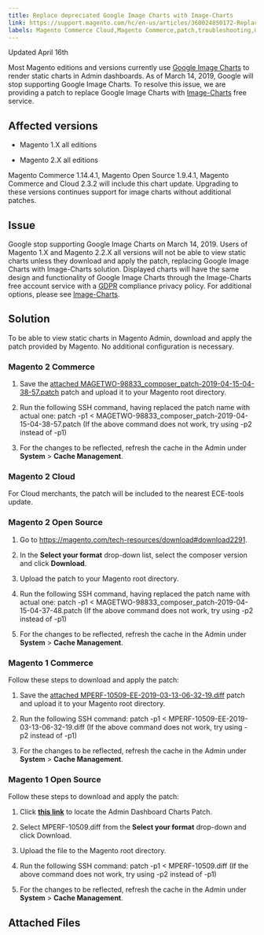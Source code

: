 ```yaml
---
title: Replace depreciated Google Image Charts with Image-Charts
link: https://support.magento.com/hc/en-us/articles/360024850172-Replace-depreciated-Google-Image-Charts-with-Image-Charts
labels: Magento Commerce Cloud,Magento Commerce,patch,troubleshooting,Google Image Charts
---
```


Updated April 16th

Most Magento editions and versions currently use [Google Image Charts](https://developers.google.com/chart/image/) to render static charts in Admin dashboards. As of March 14, 2019, Google will stop supporting Google Image Charts. To resolve this issue, we are providing a patch to replace Google Image Charts with [Image-Charts](https://www.image-charts.com/) free service.

## Affected versions

* Magento 1.X all editions

* Magento 2.X all editions

Magento Commerce 1.14.4.1, Magento Open Source 1.9.4.1, Magento Commerce and Cloud 2.3.2 will include this chart update. Upgrading to these versions continues support for image charts without additional patches.

## Issue

Google stop supporting Google Image Charts on March 14, 2019. Users of Magento 1.X and Magento 2.2.X all versions will not be able to view static charts unless they download and apply the patch, replacing Google Image Charts with Image-Charts solution. Displayed charts will have the same design and functionality of Google Image Charts through the Image-Charts free account service with a [GDPR](https://www.image-charts.com/data-processing-addendum.html) compliance privacy policy. For additional options, please see [Image-Charts](https://www.image-charts.com/).

## Solution

To be able to view static charts in Magento Admin, download and apply the patch provided by Magento. No additional configuration is necessary.

### Magento 2 Commerce

1. Save the [attached MAGETWO-98833\_composer\_patch-2019-04-15-04-38-57.patch](https://support.magento.com/hc/en-us/article_attachments/360026447212/MAGETWO-98833_composer_patch-2019-04-15-04-38-57.patch) patch and upload it to your Magento root directory.

1. Run the following SSH command, having replaced the patch name with actual one:
patch -p1 < MAGETWO-98833\_composer\_patch-2019-04-15-04-38-57.patch
(If the above command does not work, try using -p2 instead of -p1)

1. For the changes to be reflected, refresh the cache in the Admin under **System** > **Cache Management**.

### Magento 2 Cloud

For Cloud merchants, the patch will be included to the nearest ECE-tools update.

### Magento 2 Open Source

1. Go to <https://magento.com/tech-resources/download#download2291>.

1. In the **Select your format** drop-down list, select the composer version and click **Download**.

1. Upload the patch to your Magento root directory.

1. Run the following SSH command, having replaced the patch name with actual one:
patch -p1 < MAGETWO-98833\_composer\_patch-2019-04-15-04-37-48.patch
(If the above command does not work, try using -p2 instead of -p1)

10. For the changes to be reflected, refresh the cache in the Admin under **System** > **Cache Management**.

### Magento 1 Commerce

Follow these steps to download and apply the patch:

1. Save the [attached MPERF-10509-EE-2019-03-13-06-32-19.diff](https://support.magento.com/hc/en-us/article_attachments/360026461371/MPERF-10509-EE-2019-03-13-06-32-19.diff) patch and upload it to your Magento root directory.

1. Run the following SSH command:
patch -p1 < MPERF-10509-EE-2019-03-13-06-32-19.diff
(If the above command does not work, try using -p2 instead of -p1)

1. For the changes to be reflected, refresh the cache in the Admin under **System** > **Cache Management**.

### Magento 1 Open Source

Follow these steps to download and apply the patch:

1. Click [**this link**](https://magento.com/tech-resources/download#download2283) to locate the Admin Dashboard Charts Patch.

1. Select MPERF-10509.diff from the **Select your format** drop-down and click Download.

1. Upload the file to the Magento root directory.

1. Run the following SSH command:
patch -p1 < MPERF-10509.diff
(If the above command does not work, try using -p2 instead of -p1)

10. For the changes to be reflected, refresh the cache in the Admin under **System** > **Cache Management**.

## Attached Files

